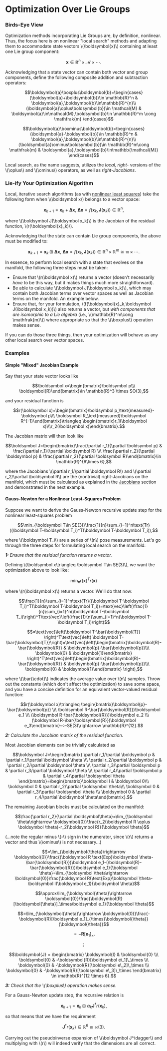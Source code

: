 # Optimization Over Lie Groups

### Birds-Eye View

Optimization methods incorporating Lie Groups are, by definition, nonlinear. Thus, the focus here is on nonlinear "local search" methods and adapting them to accommodate state vectors \\(\boldsymbol{x}\\) containing at least one Lie group component:

$$\boldsymbol x\in \mathbb{R}^n\times \mathcal{M} \times \cdots.$$

Acknowledging that a state vector can contain both vector and group components, define the following composite addition and subtraction operators:

$$\boldsymbol{a}\boxplus\boldsymbol{b}=\begin{cases}
(\boldsymbol{a}+\boldsymbol{b})\in \mathbb{R}^n & \boldsymbol{a},\boldsymbol{b}\in\mathbb{R}^{n}\\
(\boldsymbol{a}\oplus\boldsymbol{b})\in \mathcal{M} & \boldsymbol{a}\in\mathcal{M},\boldsymbol{b}\in \mathbb{R}^m \cong \mathfrak{m}
\end{cases}$$

$$\boldsymbol{a}\boxminus\boldsymbol{b}=\begin{cases}
(\boldsymbol{a}-\boldsymbol{b})\in \mathbb{R}^n & \boldsymbol{a},\boldsymbol{b}\in\mathbb{R}^{n}\\
(\boldsymbol{a}\ominus\boldsymbol{b})\in \mathbb{R}^m\cong \mathfrak{m} & \boldsymbol{a},\boldsymbol{b}\in\mathbb{\mathcal{M}}
\end{cases}$$

Local search, as the name suggests, utilizes the *local, right-* versions of the \\(\oplus\\) and \\(\ominus\\) operators, as well as *right-Jacobians*.

### Lie-ify Your Optimization Algorithm

Local, iterative search algorithms (as with [nonlinear least squares](./Nonlinear_Optimization.md)) take the following form when \\(\boldsymbol x\\) belongs to a vector space:

$$\boldsymbol x_{k+1}=\boldsymbol x_k+\boldsymbol{\Delta x},~\boldsymbol{\Delta x}=f(\boldsymbol{x}_k,\boldsymbol J(\boldsymbol x_k))\in \mathbb{R}^n,$$

where \\(\boldsymbol J(\boldsymbol x_k)\\) is the Jacobian of the residual function, \\(r(\boldsymbol{x}_k)\\).

Acknowledging that the state can contain Lie group components, the above must be modified to:

$$\boldsymbol x_{k+1}=\boldsymbol x_k\boxplus\boldsymbol{\Delta x},~\boldsymbol{\Delta x}=f(\boldsymbol{x}_k,\boldsymbol J(\boldsymbol x_k))\in \mathbb{R}^n\times \mathbb{R}^m\cong \mathfrak{m}\times \cdots.$$

In essence, to perform local search with a state that evolves on the manifold, the following three steps must be taken:

  - Ensure that \\(r(\boldsymbol x)\\) returns a vector (doesn't necessarily *have* to be this way, but it makes things much more straightforward).
  - Be able to calculate \\(\boldsymbol J(\boldsymbol x_k)\\), which may contain both Jacobian terms over vector spaces as well as Jacobian terms on the manifold. An example below.
  - Ensure that, for your formulation, \\(f(\boldsymbol{x}_k,\boldsymbol J(\boldsymbol x_k))\\) also returns a vector, but *with components that are isomorphic to a Lie algebra* (i.e., \\(\mathbb{R}^m\cong \mathfrak{m}\\)) where appropriate so that the \\(\boxplus\\) operation makes sense.

If you can do those three things, then your optimization will behave as any other local search over vector spaces.


### Examples

#### Simple "Mixed" Jacobian Example

Say that your state vector looks like

$$\boldsymbol x=\begin{bmatrix}\boldsymbol p\\\ \boldsymbol{R}\end{bmatrix}\in \mathbb{R}^3 \times SO(3),$$

and your residual function is

$$r(\boldsymbol x)=\begin{bmatrix}\boldsymbol p_\text{measured}-\boldsymbol p\\\ \boldsymbol R_\text{measured}\boldsymbol R^{-1}\end{bmatrix}\triangleq \begin{bmatrix}r_1(\boldsymbol x)\\\r_2(\boldsymbol x)\end{bmatrix}.$$

The Jacobian matrix will then look like

$$\boldsymbol J=\begin{bmatrix}\frac{\partial r_1}{\partial \boldsymbol p} & \frac{\partial r_1}{\partial \boldsymbol R} \\\ \frac{\partial r_2}{\partial \boldsymbol p} & \frac{\partial r_2}{\partial \boldsymbol R}\end{bmatrix}\in \mathbb{R}^{6\times 6},$$

where the Jacobians \\(\partial r_1/\partial \boldsymbol R\\) and \\(\partial r_2/\partial \boldsymbol R\\) are the (nontrivial) right-Jacobians on the manifold, which must be calculated as explained in the [Jacobians](autonomy:math:manifold-calculus:lie-fundamentals#jacobians) section and demonstrated in the next example.

#### Gauss-Newton for a Nonlinear Least-Squares Problem

Suppose we want to derive the Gauss-Newton recursive update step for the nonlinear least-squares problem

$$\min_{\boldsymbol T\in SE(3)}\frac{1}{n}\sum_{i=1}^n\text{Tr}((\boldsymbol T-\boldsymbol T_i)^T(\boldsymbol T-\boldsymbol T_i)),$$

where \\(\boldsymbol T_i\\) are a series of \\(n\\) pose measurements. Let's go through the three steps for formulating local search on the manifold:

***1:** Ensure that the residual function returns a vector.*

Defining \\(\boldsymbol x\triangleq \boldsymbol T\in SE(3)\\), we want the optimization above to look like:

$$\min_{\boldsymbol x}r(\boldsymbol x)^Tr(\boldsymbol x)$$

where \\(r(\boldsymbol x)\\) returns a vector. We'll do that now:

$$\frac{1}{n}\sum_{i=1}^n\text{Tr}((\boldsymbol T-\boldsymbol T_i)^T(\boldsymbol T-\boldsymbol T_i))=\text{vec}\left(\frac{1}{n}\sum_{i=1}^n(\boldsymbol T-\boldsymbol T_i)\right)^T\text{vec}\left(\frac{1}{n}\sum_{i=1}^n(\boldsymbol T-\boldsymbol T_i)\right)$$

$$=\text{vec}\left(\boldsymbol T-\bar{\boldsymbol{T}} \right)^T\text{vec}\left( \boldsymbol T-\bar{\boldsymbol{T}}\right)=\text{vec}\left(\begin{bmatrix}\boldsymbol{R}-\bar{\boldsymbol{R}} & \boldsymbol{p}-\bar{\boldsymbol{p}}\\\ \boldsymbol{0} & \boldsymbol{1}\end{bmatrix} \right)^T\text{vec}\left(\begin{bmatrix}\boldsymbol{R}-\bar{\boldsymbol{R}} & \boldsymbol{p}-\bar{\boldsymbol{p}}\\\ \boldsymbol{0} & \boldsymbol{1}\end{bmatrix} \right),$$

where \\(\bar{\cdot}\\) indicates the average value over \\(n\\) samples. Throw out the constants (which don't affect the optimization) to save some space, and you have a concise definition for an equivalent vector-valued residual function:

$$r(\boldsymbol x)\triangleq \begin{bmatrix}\boldsymbol{p}-\bar{\boldsymbol{p}} \\\ \boldsymbol R-\bar{\boldsymbol{R}})\boldsymbol e_1 \\\ (\boldsymbol R-\bar{\boldsymbol{R}})\boldsymbol e_2 \\\ (\boldsymbol R-\bar{\boldsymbol{R}})\boldsymbol e_3\end{bmatrix}~:~SE(3)\rightarrow \mathbb{R}^{12}.$$


***2:** Calculate the Jacobian matrix of the residual function.*

Most Jacobian elements can be trivially calculated as

$$\boldsymbol J=\begin{bmatrix} \partial r_1/\partial \boldsymbol p & \partial r_1/\partial \boldsymbol \theta \\\ \partial r_2/\partial \boldsymbol p & \partial r_2/\partial \boldsymbol \theta \\\ \partial r_3/\partial \boldsymbol p & \partial r_3/\partial \boldsymbol \theta \\\ \partial r_4/\partial \boldsymbol p & \partial r_4/\partial \boldsymbol \theta \end{bmatrix}=\begin{bmatrix}\boldsymbol I & \boldsymbol 0\\\ \boldsymbol 0 & \partial r_2/\partial \boldsymbol \theta\\\ \boldsymbol 0 & \partial r_3/\partial \boldsymbol \theta \\\ \boldsymbol 0 & \partial r_4/\partial \boldsymbol \theta\end{bmatrix}.$$

The remaining Jacobian blocks must be calculated on the manifold:

$$\frac{\partial r_2}{\partial \boldsymbol\theta}=\lim_{\boldsymbol \theta\rightarrow \boldsymbol{0}}\frac{r_2(\boldsymbol R \oplus \boldsymbol \theta)-r_2(\boldsymbol R)}{\boldsymbol \theta}$$

(...note the regular minus \\(-\\) sign in the numerator, since \\(r\\) returns a vector and thus \\(\ominus\\) is not necessary...)

$$=\lim_{\boldsymbol{\theta}\rightarrow \boldsymbol{0}}\frac{(\boldsymbol R \text{Exp}\boldsymbol \theta-\bar{\boldsymbol{R}})\boldsymbol e_1-(\boldsymbol{R}-\bar{\boldsymbol{R}})\boldsymbol e_1}{\boldsymbol \theta}=\lim_{\boldsymbol \theta\rightarrow \boldsymbol{0}}\frac{\boldsymbol R(\text{Exp}\boldsymbol \theta-\boldsymbol I)\boldsymbol e_1}{\boldsymbol \theta}$$

$$\approx\lim_{\boldsymbol{\theta}\rightarrow \boldsymbol{0}}\frac{\boldsymbol{R}[\boldsymbol{\theta}]_\times\boldsymbol e_1}{\boldsymbol \theta}$$

$$=\lim_{\boldsymbol{\theta}\rightarrow \boldsymbol{0}}\frac{-\boldsymbol{R}[\boldsymbol e_1]_{\times}\boldsymbol{\theta}}{\boldsymbol{\theta}}$$

$$=-\boldsymbol{R}[\boldsymbol e_1]_\times.$$

$$\vdots$$

$$\boldsymbol{J} = \begin{bmatrix} \boldsymbol{I} & \boldsymbol{0} \\\ \boldsymbol{0} & -\boldsymbol{R}[\boldsymbol e\_1]\_\times \\\ \boldsymbol{0} & -\boldsymbol{R}[\boldsymbol e\_2]\_\times \\\ \boldsymbol{0} & -\boldsymbol{R}[\boldsymbol e\_3]\_\times \end{bmatrix} \in \mathbb{R}^{12 \times 6}.$$

***3:** Check that the \\(\boxplus\\) operation makes sense.*

For a Gauss-Newton update step, the recursive relation is

$$\boldsymbol x_{k+1}=\boldsymbol x_k \boxplus \alpha_k \boldsymbol J^\dagger r(\boldsymbol{x}_k),$$

so that means that we have the requirement

$$\boldsymbol J^\dagger r(\boldsymbol{x}_k)\in \mathbb{R}^6 \cong \mathfrak{se}(3).$$

Carrying out the pseudoinverse expansion of \\(\boldsymbol J^\dagger\\) and multiplying with \\(r\\) will indeed verify that the dimensions are all correct.
